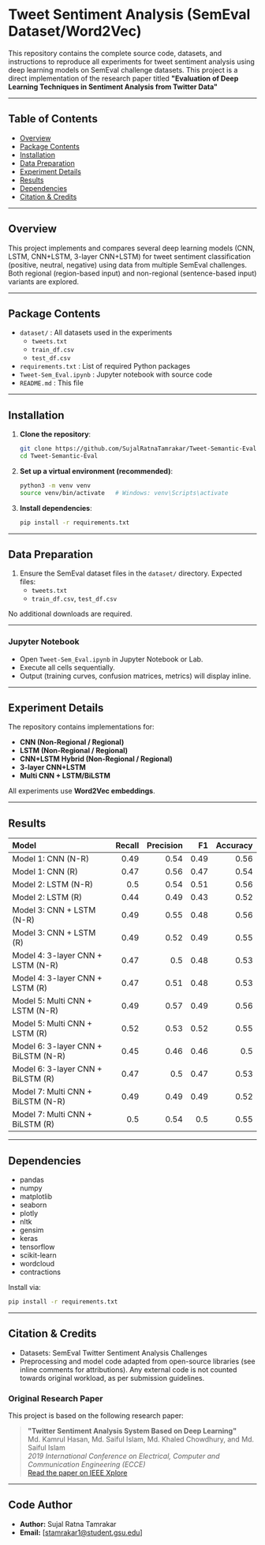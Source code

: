# Tweet Sentiment Analysis (SemEval Dataset/Word2Vec)

This repository contains the complete source code, datasets, and instructions to reproduce all experiments for tweet sentiment analysis using deep learning models on SemEval challenge datasets. This project is a direct implementation of the research paper titled **"Evaluation of Deep Learning Techniques in Sentiment Analysis from Twitter Data"**

---

## Table of Contents

- [Overview](#overview)
- [Package Contents](#package-contents)
- [Installation](#installation)
- [Data Preparation](#data-preparation)
- [Experiment Details](#experiment-details)
- [Results](#results)
- [Dependencies](#dependencies)
- [Citation & Credits](#citation--credits)

---

## Overview

This project implements and compares several deep learning models (CNN, LSTM, CNN+LSTM, 3-layer CNN+LSTM) for tweet sentiment classification (positive, neutral, negative) using data from multiple SemEval challenges. Both regional (region-based input) and non-regional (sentence-based input) variants are explored.

---

## Package Contents

- `dataset/` : All datasets used in the experiments
  - `tweets.txt`
  - `train_df.csv`
  - `test_df.csv`
- `requirements.txt` : List of required Python packages
- `Tweet-Sem_Eval.ipynb` : Jupyter notebook with source code
- `README.md` : This file

---

## Installation

1. **Clone the repository**:
   ```bash
   git clone https://github.com/SujalRatnaTamrakar/Tweet-Semantic-Eval.git
   cd Tweet-Semantic-Eval
   ```

2. **Set up a virtual environment (recommended)**:
   ```bash
   python3 -m venv venv
   source venv/bin/activate   # Windows: venv\Scripts\activate
   ```

3. **Install dependencies**:
   ```bash
   pip install -r requirements.txt
   ```

---

## Data Preparation

1. Ensure the SemEval dataset files in the `dataset/` directory. Expected files:
   - `tweets.txt`
   - `train_df.csv`, `test_df.csv` 

No additional downloads are required.

---

### Jupyter Notebook

- Open `Tweet-Sem_Eval.ipynb` in Jupyter Notebook or Lab.
- Execute all cells sequentially.
- Output (training curves, confusion matrices, metrics) will display inline.

---

## Experiment Details

The repository contains implementations for:

- **CNN (Non-Regional / Regional)**
- **LSTM (Non-Regional / Regional)**
- **CNN+LSTM Hybrid (Non-Regional / Regional)**
- **3-layer CNN+LSTM**
- **Multi CNN + LSTM/BiLSTM**

All experiments use **Word2Vec embeddings**.

---

## Results

| Model                               |   Recall |   Precision |   F1 |   Accuracy |
|:------------------------------------|---------:|------------:|-----:|-----------:|
| Model 1: CNN (N-R)                  |     0.49 |        0.54 | 0.49 |       0.56 |
| Model 1: CNN (R)                    |     0.47 |        0.56 | 0.47 |       0.54 |
| Model 2: LSTM (N-R)                 |     0.5  |        0.54 | 0.51 |       0.56 |
| Model 2: LSTM (R)                   |     0.44 |        0.49 | 0.43 |       0.52 |
| Model 3: CNN + LSTM (N-R)           |     0.49 |        0.55 | 0.48 |       0.56 |
| Model 3: CNN + LSTM (R)             |     0.49 |        0.52 | 0.49 |       0.55 |
| Model 4: 3-layer CNN + LSTM (N-R)   |     0.47 |        0.5  | 0.48 |       0.53 |
| Model 4: 3-layer CNN + LSTM (R)     |     0.47 |        0.51 | 0.48 |       0.53 |
| Model 5: Multi CNN + LSTM (N-R)     |     0.49 |        0.57 | 0.49 |       0.56 |
| Model 5: Multi CNN + LSTM (R)       |     0.52 |        0.53 | 0.52 |       0.55 |
| Model 6: 3-layer CNN + BiLSTM (N-R) |     0.45 |        0.46 | 0.46 |       0.5  |
| Model 6: 3-layer CNN + BiLSTM (R)   |     0.47 |        0.5  | 0.47 |       0.53 |
| Model 7: Multi CNN + BiLSTM (N-R)   |     0.49 |        0.49 | 0.49 |       0.52 |
| Model 7: Multi CNN + BiLSTM (R)     |     0.5  |        0.54 | 0.5  |       0.55 |
---

## Dependencies

- pandas
- numpy
- matplotlib
- seaborn
- plotly
- nltk
- gensim
- keras
- tensorflow
- scikit-learn
- wordcloud
- contractions

Install via:
```bash
pip install -r requirements.txt
```

---

## Citation & Credits

- Datasets: SemEval Twitter Sentiment Analysis Challenges
- Preprocessing and model code adapted from open-source libraries (see inline comments for attributions). Any external code is not counted towards original workload, as per submission guidelines.

### Original Research Paper

This project is based on the following research paper:

> **"Twitter Sentiment Analysis System Based on Deep Learning"**  
> Md. Kamrul Hasan, Md. Saiful Islam, Md. Khaled Chowdhury, and Md. Saiful Islam  
> *2019 International Conference on Electrical, Computer and Communication Engineering (ECCE)*  
> [Read the paper on IEEE Xplore](https://ieeexplore.ieee.org/document/8876896)


---

## Code Author

- **Author:** Sujal Ratna Tamrakar
- **Email:** [stamrakar1@student.gsu.edu]  
